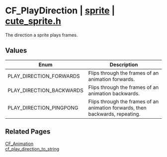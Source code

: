 # CF_PlayDirection | [sprite](https://github.com/RandyGaul/cute_framework/blob/master/docs/sprite_readme.md) | [cute_sprite.h](https://github.com/RandyGaul/cute_framework/blob/master/include/cute_sprite.h)

The direction a sprite plays frames.

## Values

Enum | Description
--- | ---
PLAY_DIRECTION_FORWARDS | Flips through the frames of an animation forwards.
PLAY_DIRECTION_BACKWARDS | Flips through the frames of an animation backwards.
PLAY_DIRECTION_PINGPONG | Flips through the frames of an animation forwards, then backwards, repeating.

## Related Pages

[CF_Animation](https://github.com/RandyGaul/cute_framework/blob/master/docs/sprite/cf_animation.md)  
[cf_play_direction_to_string](https://github.com/RandyGaul/cute_framework/blob/master/docs/sprite/cf_play_direction_to_string.md)  
